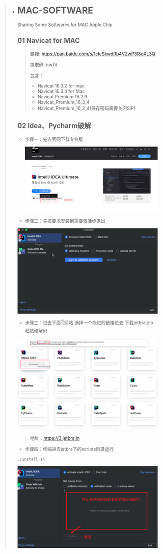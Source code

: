 > - # MAC-SOFTWARE
>
>   Sharing Some Softwares for MAC Apple Chip
>
>   ## 01	Navicat for MAC
>
>   > 链接: https://pan.baidu.com/s/1cIcSkwdRb4VZwP3I8oXL3Q 
>   >
>   > 提取码: nw7d 
>   >
>   > 包含：
>   >
>   > - Navicat 16.3.2 for mac
>   > - Navicat 16.3.4 for Mac
>   > - Navicat Premium 16.2.9
>   > - Navicat_Premium_16_3_4
>   > - Navicat_Premium_16_3_4(保存密码需要关闭SIP)
>
>   ## 02	Idea、Pycharm破解
>
>   - 步骤一：先去官网下载专业版
>
>     ![image-20240109153336081](assets/image-20240109153336081-4788146.png)
>
>   - 步骤二：先按要求安装到需要激活步退出
>
>   ![image-20240109153509160](assets/image-20240109153509160-4788146.png)
>
>   - 步骤三：进去下面👇网站 选择一个能进的链接进去 下载jetbra.zip 粘贴破解码
>
>   ![image-20240109153718419](assets/image-20240109153718419-4788146.png)
>
>   > 地址：https://3.jetbra.in
>
>   - 步骤四：终端进去jetbra下的scripts目录运行
>
>   ```
>   ./install.sh
>   ```
>
>   ![image-20240109154123051](assets/image-20240109154123051-4788146.png)
